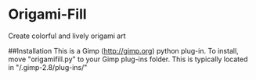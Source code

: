 Origami-Fill
============

Create colorful and lively origami art

##Installation
This is a Gimp (http://gimp.org) python plug-in.
To install, move "origamifill.py" to your Gimp plug-ins folder.
This is typically located in "<USER>/.gimp-2.8/plug-ins/"
